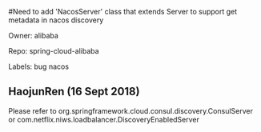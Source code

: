 #Need to add 'NacosServer' class that extends Server to support get metadata in nacos discovery

Owner: alibaba

Repo: spring-cloud-alibaba

Labels: bug nacos 

## HaojunRen (16 Sept 2018)

Please refer to org.springframework.cloud.consul.discovery.ConsulServer or com.netflix.niws.loadbalancer.DiscoveryEnabledServer

